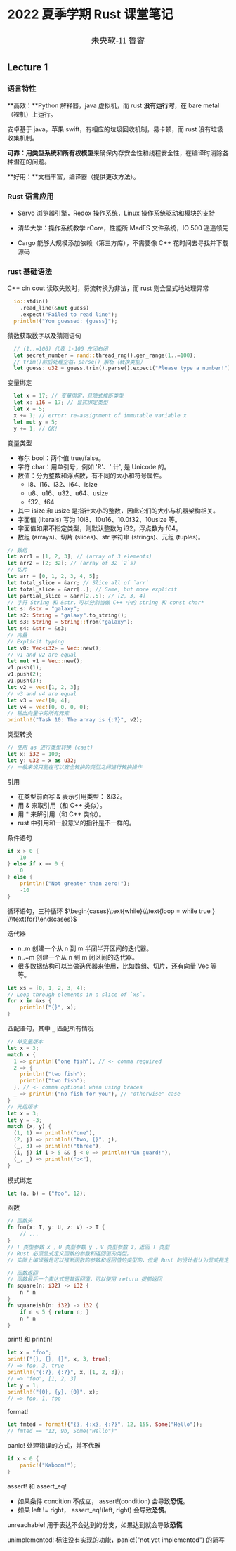# 2022 夏季学期 Rust 课堂笔记 

<center><div style='height:2mm;'></div><div style="font-family:华文楷体;font-size:14pt;">未央软-11  鲁睿<div style='height:2mm;'>   </div></center>

## Lecture 1

### 语言特性

**高效：**Python 解释器，java 虚拟机，而 rust **没有运行时**，在 bare metal（裸机）上运行。

安卓基于 java，苹果 swift，有相应的垃圾回收机制，易卡顿，而 rust 没有垃圾收集机制。

**可靠：**用**类型系统和所有权模型**来确保内存安全性和线程安全性，在编译时消除各种潜在的问题。

**好用：**文档丰富，编译器（提供更改方法）。

### Rust 语言应用

+ Servo 浏览器引擎，Redox 操作系统，Linux 操作系统驱动和模块的支持

+ 清华大学：操作系统教学 rCore，性能所 MadFS 文件系统，IO 500 遥遥领先

+ Cargo 能够大规模添加依赖（第三方库），不需要像 C++ 花时间去寻找并下载源码

### rust 基础语法

C++ cin cout 读取失败时，将流转换为非法，而 rust 则会显式地处理异常

```rust
  io::stdin()
    .read_line(&mut guess)
    .expect("Failed to read line");
  println!("You guessed: {guess}");
```

猜数获取数字以及猜测语句

```rust
  // (1..=100) 代表 1-100 左闭右闭
  let secret_number = rand::thread_rng().gen_range(1..=100);
  // trim()前后处理空格，parse() 解析（转换类型）
  let guess: u32 = guess.trim().parse().expect("Please type a number!");
```

变量绑定

```rust
  let x = 17; // 变量绑定，且隐式推断类型
  let x: i16 = 17; // 显式绑定类型
  let x = 5;
  x += 1; // error: re-assignment of immutable variable x
  let mut y = 5;
  y += 1; // OK!
```

变量类型

- 布尔 bool：两个值 true/false。
- 字符 char：用单引号，例如 'R'、' 计', 是 Unicode 的。
- 数值：分为整数和浮点数，有不同的大小和符号属性。
  - i8、i16、i32、i64、isize
  - u8、u16、u32、u64、usize
  - f32、f64
- 其中 isize 和 usize 是指针大小的整数，因此它们的大小与机器架构相关。
- 字面值 (literals) 写为 10i8、10u16、10.0f32、10usize 等。
- 字面值如果不指定类型，则默认整数为 i32，浮点数为 f64。
- 数组 (arrays)、切片 (slices)、str 字符串 (strings)、元组 (tuples)。

```rust
// 数组
let arr1 = [1, 2, 3]; // (array of 3 elements)
let arr2 = [2; 32]; // (array of 32 `2`s)
// 切片
let arr = [0, 1, 2, 3, 4, 5];
let total_slice = &arr; // Slice all of `arr`
let total_slice = &arr[..]; // Same, but more explicit
let partial_slice = &arr[2..5]; // [2, 3, 4]
// 字符 String 和 &str，可以分别当做 C++ 中的 string 和 const char*
let s: &str = "galaxy";
let s2: String = "galaxy".to_string();
let s3: String = String::from("galaxy");
let s4: &str = &s3;
// 向量
// Explicit typing
let v0: Vec<i32> = Vec::new();
// v1 and v2 are equal
let mut v1 = Vec::new();
v1.push(1);
v1.push(2);
v1.push(3);
let v2 = vec![1, 2, 3];
// v3 and v4 are equal
let v3 = vec![0; 4];
let v4 = vec![0, 0, 0, 0];
// 输出向量中的所有元素
println!("Task 10: The array is {:?}", v2);
```

类型转换

```rust
// 使用 as 进行类型转换 (cast)
let x: i32 = 100;
let y: u32 = x as u32;
// 一般来说只能在可以安全转换的类型之间进行转换操作
```

引用

+ 在类型前面写 & 表示引用类型： &i32。
+ 用 & 来取引用（和 C++ 类似）。
+ 用 * 来解引用（和 C++ 类似）。
+ rust 中引用和一般意义的指针是不一样的。

条件语句

```rust
if x > 0 {
	10
} else if x == 0 {
	0
} else {
	println!("Not greater than zero!");
	-10
}
```

循环语句，三种循环 $\begin{cases}\text{while}\\\text{loop = while true
} \\\text{for}\end{cases}$

迭代器

+ n..m 创建一个从 n 到 m 半闭半开区间的迭代器。
+ n..=m 创建一个从 n 到 m 闭区间的迭代器。
+ 很多数据结构可以当做迭代器来使用，比如数组、切片，还有向量 Vec 等等。

```rust
let xs = [0, 1, 2, 3, 4];
// Loop through elements in a slice of `xs`.
for x in &xs {
	println!("{}", x);
}
```

匹配语句，其中 ``_`` 匹配所有情况

```rust
// 单变量版本
let x = 3;
match x {
  1 => println!("one fish"), // <- comma required
  2 => {
    println!("two fish");
    println!("two fish");
  }, // <- comma optional when using braces
  _ => println!("no fish for you"), // "otherwise" case
}
// 元组版本
let x = 3;
let y = -3;
match (x, y) {
  (1, 1) => println!("one"),
  (2, j) => println!("two, {}", j),
  (_, 3) => println!("three"),
  (i, j) if i > 5 && j < 0 => println!("On guard!"),
  (_, _) => println!(":<"),
}
```

模式绑定

```rust
let (a, b) = ("foo", 12);
```

函数

```rust
// 函数头
fn foo(x: T, y: U, z: V) -> T {
	// ...
}
// T 类型参数 x ，U 类型参数 y ，V 类型参数 z，返回 T 类型
// Rust 必须显式定义函数的参数和返回值的类型。
// 实际上编译器是可以推断函数的参数和返回值的类型的，但是 Rust 的设计者认为显式指定更好

// 函数返回
// 函数最后一个表达式是其返回值，可以使用 return 提前返回
fn square(n: i32) -> i32 {
	n * n
}
fn squareish(n: i32) -> i32 {
	if n < 5 { return n; }
	n * n
}
```

print! 和 println!

```rust
let x = "foo";
print!("{}, {}, {}", x, 3, true);
// => foo, 3, true
println!("{:?}, {:?}", x, [1, 2, 3]);
// => "foo", [1, 2, 3]
let y = 1;
println!("{0}, {y}, {0}", x);
// => foo, 1, foo

```

format!

```rust
let fmted = format!("{}, {:x}, {:?}", 12, 155, Some("Hello"));
// fmted == "12, 9b, Some("Hello")"
```

panic! 处理错误的方式，并不优雅

```rust
if x < 0 {
	panic!("Kaboom!");
}
```

assert! 和 assert_eq!

+ 如果条件 condition 不成立， assert!(condition) 会导致**恐慌**。
+ 如果 left != right， assert_eq!(left, right) 会导致**恐慌**。

unreachable! 用于表达不会达到的分支，如果达到就会导致**恐慌**

unimplemented! 标注没有实现的功能，panic!("not yet implemented") 的简写

